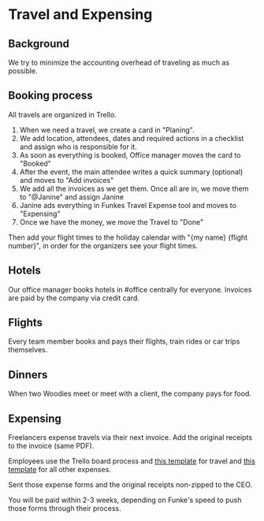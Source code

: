 # Travel and Expensing

## Background

We try to minimize the accounting overhead of traveling as much as possible. 

## Booking process

All travels are organized in Trello.

1. When we need a travel, we create a card in "Planing". 
2. We add location, attendees, dates and required actions in a checklist and assign who is responsible for it.
3. As soon as everything is booked, Office manager moves the card to "Booked"
4. After the event, the main attendee writes a quick summary (optional) and moves to "Add invoices"
5. We add all the invoices as we get them. Once all are in, we move them to "@Janine" and assign Janine
6. Janine ads everything in Funkes Travel Expense tool and moves to "Expensing"
7. Once we have the money, we move the Travel to "Done"

Then add your flight times to the holiday calendar with "{my name} {flight number}", in order for the organizers see your flight times.

## Hotels

Our office manager books hotels in #office centrally for everyone. Invoices are paid by the company via credit card.

## Flights

Every team member books and pays their flights, train rides or car trips themselves. 

## Dinners

When two Woodies meet or meet with a client, the company pays for food.


## Expensing

Freelancers expense travels via their next invoice. Add the original receipts to the invoice (same PDF).

Employees use the Trello board process and [this template](https://docs.google.com/spreadsheets/d/1LILG2ueFgdeqXS-tCdWisUCvq2DeMp45LFToFoikoLI/edit?usp=sharing) for travel and [this template](https://docs.google.com/spreadsheets/d/1DlZ2iThARh8JPzB0a6RhCsJYLBft2cOzGEZBlkPAADg/edit?usp=sharing) for all other expenses.

Sent those expense forms and the original receipts non-zipped to the CEO.

You will be paid within 2-3 weeks, depending on Funke's speed to push those forms through their process.